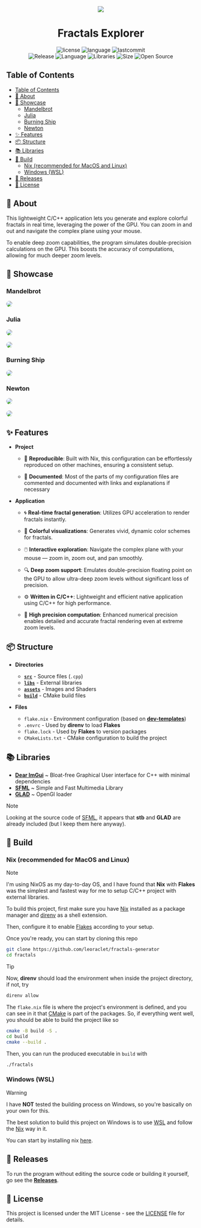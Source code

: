 <div align="center"><img src="assets/misc/fractal.png"></div>
<h1 align="center">Fractals Explorer</h1>

<div align="center">

![license](https://img.shields.io/github/license/leoraclet/fractals-generator)
![language](https://img.shields.io/github/languages/top/leoraclet/fractals-generator)
![lastcommit](https://img.shields.io/github/last-commit/leoraclet/fractals-generator)
<br>
![Release](https://img.shields.io/badge/Release-v1.0-blueviolet)
![Language](https://img.shields.io/badge/Language-C++-1d50de)
![Libraries](https://img.shields.io/badge/Framework-SFML-fa8925)
![Size](https://img.shields.io/badge/Size-75Mo-f12222)
![Open Source](https://badges.frapsoft.com/os/v2/open-source.svg?v=103)

</div>

## Table of Contents
- [Table of Contents](#table-of-contents)
- [📖 About](#-about)
- [🌟 Showcase](#-showcase)
  - [Mandelbrot](#mandelbrot)
  - [Julia](#julia)
  - [Burning Ship](#burning-ship)
  - [Newton](#newton)
- [✨ Features](#-features)
- [📦 Structure](#-structure)
- [📚 Libraries](#-libraries)
- [🔧 Build](#-build)
  - [Nix (recommended for MacOS and Linux)](#nix-recommended-for-macos-and-linux)
  - [Windows (WSL)](#windows-wsl)
- [🚀 Releases](#-releases)
- [📜 License](#-license)


## 📖 About

This lightweight C/C++ application lets you generate and explore colorful fractals in real time,
leveraging the power of the GPU. You can zoom in and out and navigate the complex plane using your
mouse.

To enable deep zoom capabilities, the program simulates double-precision calculations on the GPU.
This boosts the accuracy of computations, allowing for much deeper zoom levels.

## 🌟 Showcase

### Mandelbrot

<img style="border-radius: 50px;" src="./assets/misc/mandelbrot_colored.png">

### Julia

<img style="border-radius: 50px;" src="./assets/misc/julia_1.png"> <br>
<br>
<img style="border-radius: 50px;" src="./assets/misc/julia_2.png">

### Burning Ship

<img style="border-radius: 50px;" src="./assets/misc/burning_ship.png">

### Newton

<img style="border-radius: 50px;" src="./assets/misc/newton_1.png"> <br>
<br>
<img style="border-radius: 50px;" src="./assets/misc/newton_2.png">



## ✨ Features

- **Project**

  - 🔄 **Reproducible**: Built with Nix, this configuration can be effortlessly reproduced on other
    machines, ensuring a consistent setup.

  - 📖 **Documented**: Most of the parts of my configuration files are commented and documented with
    links and explanations if necessary

- **Application**

  - 🌀 **Real-time fractal generation**: Utilizes GPU acceleration to render fractals instantly.

  - 🎨 **Colorful visualizations**: Generates vivid, dynamic color schemes for fractals.

  - 🖱️ **Interactive exploration**: Navigate the complex plane with your mouse — zoom in, zoom out,
    and pan smoothly.

  - 🔍 **Deep zoom support**: Emulates double-precision floating point on the GPU to allow
    ultra-deep zoom levels without significant loss of precision.

  - ⚙️ **Written in C/C++**: Lightweight and efficient native application using C/C++ for high
    performance.

  - 🧮 **High precision computation**: Enhanced numerical precision enables detailed and accurate
    fractal rendering even at extreme zoom levels.


## 📦 Structure

- **Directories**

  - [**`src`**](./src/) - Source files (`.cpp`)
  - [**`libs`**](./libs/) - External libraries
  - [**`assets`**](./assets/) - Images and Shaders
  - [**`build`**](./docs/) - CMake build files

- **Files**

  - `flake.nix` - Environment configuration (based on
    [**dev-templates**](https://github.com/the-nix-way/dev-templates))
  - `.envrc` - Used by **direnv** to load **Flakes**
  - `flake.lock` - Used by **Flakes** to version packages
  - `CMakeLists.txt` -  CMake configuration to build the project

## 📚 Libraries

- [**Dear ImGui**](https://github.com/ocornut/imgui) ~ Bloat-free Graphical User interface for C++
  with minimal dependencies
- [**SFML**](https://github.com/SFML/sfml) ~ Simple and Fast Multimedia Library
- [**GLAD**](https://glad.dav1d.de/) ~ OpenGl loader

> [!NOTE]
>
> Looking at the source code of [SFML](https://github.com/SFML/SFML), it appears that **stb** and
> **GLAD** are already included (but I keep them here anyway).

## 🔧 Build

### Nix (recommended for MacOS and Linux)

> [!NOTE]
>
> I'm using NixOS as my day-to-day OS, and I have found that **Nix** with **Flakes** was the
> simplest and fastest way for me to setup C/C++ project with external libraries.

To build this project, first make sure you have [Nix](https://nixos.org/download/) installed as a
package manager and [direnv](https://direnv.net/) as a shell extension.

Then, configure it to enable [Flakes](https://nixos.wiki/wiki/flakes) according to your setup.

Once you're ready, you can start by cloning this repo

```bash
git clone https://github.com/leoraclet/fractals-generator
cd fractals
```

> [!TIP]
>
> Now, **direnv** should load the environment when inside the project directory, if not, try
> ```bash
> direnv allow
> ```

The `flake.nix` file is where the project's environment is defined, and you can see in it that
[CMake](https://cmake.org/) is part of the packages. So, if everything went well, you should be able
to build the project like so

```bash
cmake -B build -S .
cd build
cmake --build .
```

Then, you can run the produced executable in `build` with

```basb
./fractals
```

### Windows (WSL)

> [!WARNING]
>
> I have **NOT** tested the building process on Windows, so you're basically on your own for this.

The best solution to build this project on Windows is to use
[WSL](https://learn.microsoft.com/en-us/windows/wsl/install) and follow the
[Nix](#nix-recommended-for-macos-and-linux) way in it.

You can start by installing nix [here](https://nixos.org/download/#nix-install-windows).

## 🚀 Releases

To run the program without editing the source code or building it yourself, go see the
[**Releases**](https://github.com/leoraclet/fractals-generator/releases).
## 📜 License

This project is licensed under the MIT License - see the [LICENSE](LICENSE) file for details.